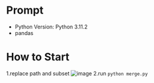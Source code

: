 # Prompt
- Python Version: Python 3.11.2
- pandas

# How to Start
1.replace path and subset
![image](https://github.com/Nanfengzhiwo1/merge-CSV/assets/107869748/3c2ac6ea-cbb8-4019-8d2b-a10c109ebe32)
2.run `python merge.py`







